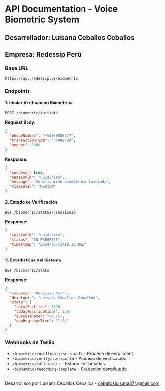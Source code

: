 # API Documentation - Voice Biometric System

## Desarrollador: Luisana Ceballos Ceballos
## Empresa: Redessip Perú

### Base URL
```
https://api.redessip.pe/biometric
```
### Endpoints

#### 1. Iniciar Verificación Biométrica
```http
POST /biometric/initiate
```

**Request Body:**
```json
{
  "phoneNumber": "+51999888777",
  "transactionType": "TRANSFER",
  "amount": 5000
}
```

**Response:**
```json
{
  "success": true,
  "sessionId": "uuid-here",
  "message": "Verificación biométrica iniciada",
  "riskLevel": "MEDIUM"
}
```

#### 2. Estado de Verificación
```http
GET /biometric/status/:sessionId
```

**Response:**
```json
{
  "sessionId": "uuid-here",
  "status": "IN_PROGRESS",
  "timestamp": "2024-01-15T10:30:00Z"
}
```

#### 3. Estadísticas del Sistema
```http
GET /biometric/stats
```

**Response:**
```json
{
  "company": "Redessip Perú",
  "developer": "Luisana Ceballos Ceballos",
  "stats": {
    "totalProfiles": 5000,
    "todayVerifications": 250,
    "successRate": "94.7%",
    "avgResponseTime": "1.8s"
  }
}
```

### Webhooks de Twilio

- `/biometric/enrollment/:sessionId` - Proceso de enrollment
- `/biometric/verify/:sessionId` - Proceso de verificación
- `/biometric/call-status` - Estado de llamadas
- `/biometric/recording-complete` - Grabación completada

---
Desarrollado por Luisana Ceballos Ceballos - ceballosluisana37@gmail.com
